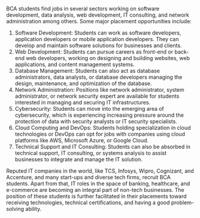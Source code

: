 
BCA students find jobs in several sectors working on software development, data analysis, web development, IT consulting, and network administration among others. Some major placement opportunities include:

1. Software Development: Students can work as software developers, application developers or mobile application developers. They can develop and maintain software solutions for businesses and clients.
2. Web Development: Students can pursue careers as front-end or back-end web developers, working on designing and building websites, web applications, and content management systems.
3. Database Management: Students can also act as database administrators, data analysts, or database developers managing the design, maintenance, and optimization of the database.
4. Network Administration: Positions like network administrator, system administrator, or network security expert are available for students interested in managing and securing IT infrastructures.
5. Cybersecurity: Students can move into the emerging area of cybersecurity, which is experiencing increasing pressure around the protection of data with security analysts or IT security specialists.
6. Cloud Computing and DevOps: Students holding specialization in cloud technologies or DevOps can opt for jobs with companies using cloud platforms like AWS, Microsoft Azure, or Google Cloud.
7. Technical Support and IT Consulting: Students can also be absorbed in technical support, IT consulting, or systems analysis to assist businesses to integrate and manage the IT solution.

Reputed IT companies in the world, like TCS, Infosys, Wipro, Cognizant, and Accenture, and many start-ups and diverse tech firms, recruit BCA students. Apart from that, IT roles in the space of banking, healthcare, and e-commerce are becoming an integral part of non-tech businesses. The position of these students is further facilitated in their placements toward receiving technologies, technical certifications, and having a good problem-solving ability.